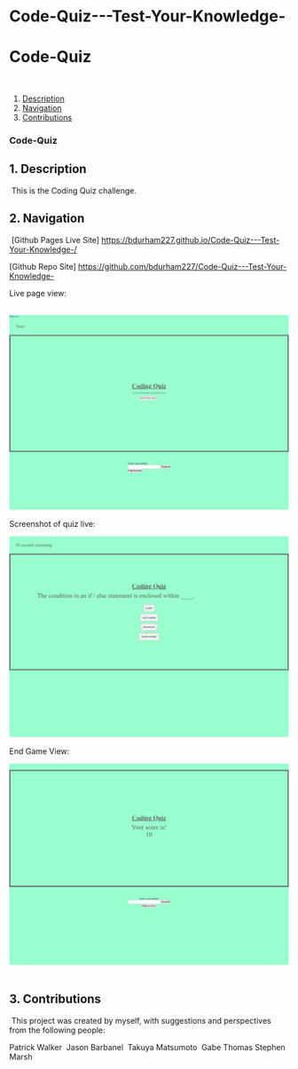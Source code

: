 # Code-Quiz---Test-Your-Knowledge-


# Code-Quiz
​
1. [Description](#desc)
2. [Navigation](#nav)
3. [Contributions](#contrib)
​
​
### Code-Quiz
<a name="desc"></a>
## 1. Description
​
This is the Coding Quiz challenge.
​
<a name="nav"></a>
## 2. Navigation
​
[Github Pages Live Site] https://bdurham227.github.io/Code-Quiz---Test-Your-Knowledge-/

[Github Repo Site] https://github.com/bdurham227/Code-Quiz---Test-Your-Knowledge-

Live page view: 


​
​![ScreenShot](assets\images\codequizimage3.png "ScreenShot")

Screenshot of quiz live:

![ScreenShot](assets\images\codequizimg2.png "ScreenShot")

End Game View:

![ScreenShot](assets\images\codequizimage1.png "ScreenShot")
​

<a name="contrib"></a>
## 3. Contributions
​
This project was created by myself, with suggestions and perspectives from the following people:

Patrick Walker
​
Jason Barbanel
​
Takuya Matsumoto
​
Gabe Thomas
​
Stephen Marsh
